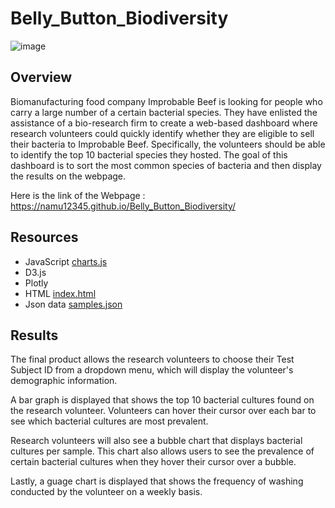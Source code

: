# Belly_Button_Biodiversity

![image](https://user-images.githubusercontent.com/92283185/150167259-1f3db513-39ca-4ff7-8db0-60a982a6c64c.png)


## Overview
Biomanufacturing food company Improbable Beef is looking for people who carry a large number of a certain bacterial species. They have enlisted the assistance of a bio-research firm to create a web-based dashboard where research volunteers could quickly identify whether they are eligible to sell their bacteria to Improbable Beef. Specifically, the volunteers should be able to identify the top 10 bacterial species they hosted. The goal of this dashboard is to sort the most common species of bacteria and then display the results on the webpage.

Here is the link of the Webpage :  https://namu12345.github.io/Belly_Button_Biodiversity/

## Resources
- JavaScript [charts.js](https://github.com/namu12345/Belly_Button_Biodiversity/blob/main/static/js/charts.js)
- D3.js 
- Plotly
- HTML [index.html](https://github.com/namu12345/Belly_Button_Biodiversity/blob/main/index.html)
- Json data [samples.json](https://github.com/namu12345/Belly_Button_Biodiversity/blob/main/samples.json)

## Results
The final product allows the research volunteers to choose their Test Subject ID from a dropdown menu, which will display the volunteer's demographic information.

A bar graph is displayed that shows the top 10 bacterial cultures found on the research volunteer. Volunteers can hover their cursor over each bar to see which bacterial cultures are most prevalent.

Research volunteers will also see a bubble chart that displays bacterial cultures per sample. This chart also allows users to see the prevalence of certain bacterial cultures when they hover their cursor over a bubble.

Lastly, a guage chart is displayed that shows the frequency of washing conducted by the volunteer on a weekly basis.
